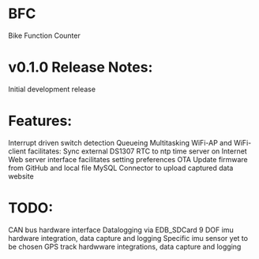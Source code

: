 # BFC
Bike Function Counter

# v0.1.0 Release Notes:

Initial development release
# Features:
  Interrupt driven switch detection
  Queueing
  Multitasking 
  WiFi-AP and WiFi-client facilitates:
    Sync external DS1307 RTC to ntp time server on Internet
    Web server interface facilitates setting preferences
    OTA Update firmware from GitHub and local file
    MySQL Connector to upload captured data website
  
# TODO:
  CAN bus hardware interface
  Datalogging via EDB_SDCard
  9 DOF imu hardware integration, data capture and logging
    Specific imu sensor yet to be chosen
  GPS track hardwware integrations, data capture and logging
  
